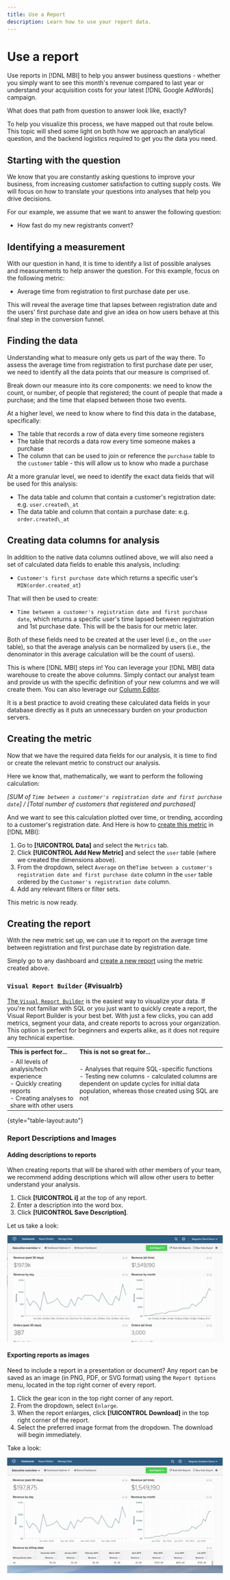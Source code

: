 ```yaml
---
title: Use a Report
description: Learn how to use your report data.
---
```

# Use a report

Use reports in [!DNL MBI] to help you answer business questions - whether you simply want to see this month's revenue compared to last year or understand your acquisition costs for your latest [!DNL Google AdWords] campaign.

What does that path from question to answer look like, exactly?

To help you visualize this process, we have mapped out that route below. This topic will shed some light on both how we approach an analytical question, and the backend logistics required to get you the data you need.

## Starting with the question

We know that you are constantly asking questions to improve your business, from increasing customer satisfaction to cutting supply costs. We will focus on how to translate your questions into analyses that help you drive decisions.

For our example, we assume that we want to answer the following question:

* How fast do my new registrants convert?

## Identifying a measurement

With our question in hand, it is time to identify a list of possible analyses and measurements to help answer the question. For this example, focus on the following metric:

* Average time from registration to first purchase date per use.

This will reveal the average time that lapses between registration date and the users' first purchase date and give an idea on how users behave at this final step in the conversion funnel.

## Finding the data

Understanding what to measure only gets us part of the way there. To assess the average time from registration to first purchase date per user, we need to identify all the data points that our measure is comprised of.

Break down our measure into its core components: we need to know the count, or number, of people that registered; the count of people that made a purchase; and the time that elapsed between those two events.

At a higher level, we need to know where to find this data in the database, specifically:

* The table that records a row of data every time someone registers
* The table that records a data row every time someone makes a purchase
* The column that can be used to join or reference the `purchase` table to the `customer` table - this will allow us to know who made a purchase

At a more granular level, we need to identify the exact data fields that will be used for this analysis:

* The data table and column that contain a customer's registration date: e.g. `user.created\_at`
* The data table and column that contain a purchase date: e.g. `order.created\_at`

## Creating data columns for analysis

In addition to the native data columns outlined above, we will also need a set of calculated data fields to enable this analysis, including:

* `Customer's first purchase date` which returns a specific user's `MIN(order.created_at`)

That will then be used to create:

* `Time between a customer's registration date and first purchase date`, which returns a specific user's time lapsed between registration and 1st purchase date. This will be the basis for our metric later.

Both of these fields need to be created at the user level (i.e., on the `user` table), so that the average analysis can be normalized by users (i.e., the denominator in this average calculation will be the count of users).

This is where [!DNL MBI] steps in! You can leverage your [!DNL MBI] data warehouse to create the above columns. Simply contact our analyst team and provide us with the specific definition of your new columns and we will create them. You can also leverage our [Column Editor](../../data-analyst/data-warehouse-mgr/creating-calculated-columns.md).

It is a best practice to avoid creating these calculated data fields in your database directly as it puts an unnecessary burden on your production servers.

## Creating the metric

Now that we have the required data fields for our analysis, it is time to find or create the relevant metric to construct our analysis.

Here we know that, mathematically, we want to perform the following calculation:


_[SUM of `Time between a customer's registration date and first purchase date`] / [Total number of customers that registered and purchased]_

And we want to see this calculation plotted over time, or trending, according to a customer's registration date. And Here is how to [create this metric](../../data-user/reports/ess-manage-data-metrics.md) in [!DNL MBI]:

1. Go to **[!UICONTROL Data]** and select the `Metrics` tab.
1. Click **[!UICONTROL Add New Metric]** and select the `user` table (where we created the dimensions above).
1. From the dropdown, select `Average` on the`Time between a customer's registration date and first purchase date` column in the `user` table ordered by the `Customer's registration date`  column.
1. Add any relevant filters or filter sets.

This metric is now ready.

## Creating the report

With the new metric set up, we can use it to report on the average time between registration and first purchase date by registration date.

Simply go to any dashboard and [create a new report](../../data-user/reports/ess-manage-data-metrics.md) using the metric created above.

### `Visual Report Builder` {#visualrb}

[The `Visual Report Builder`](../../data-user/reports/ess-rpt-build-visual.md) is the easiest way to visualize your data. If you're not familiar with SQL or you just want to quickly create a report, the Visual Report Builder is your best bet. With just a few clicks, you can add metrics, segment your data, and create reports to across your organization. This option is perfect for beginners and experts alike, as it does not require any technical expertise.

|||
|--- |--- |
|**This is perfect for...**|**This is not so great for...**|
| - All levels of analysis/tech experience<br>- Quickly creating reports<br>- Creating analyses to share with other users | - Analyses that require SQL-specific functions<br>- Testing new columns - calculated columns are dependent on update cycles for initial data population, whereas those created using SQL are not|

{style="table-layout:auto"}

### Report Descriptions and Images

#### Adding descriptions to reports

When creating reports that will be shared with other members of your team, we recommend adding descriptions which will allow other users to better understand your analysis.

1. Click **[!UICONTROL i]** at the top of any report.
1. Enter a description into the word box.
1. Click **[!UICONTROL Save Description]**.

Let us take a look:

![Chart Description](../../assets/Chart_Description.gif)

#### Exporting reports as images

Need to include a report in a presentation or document? Any report can be saved as an image (in PNG, PDF, or SVG format) using the `Report Options` menu, located in the top right corner of every report.

1. Click the gear icon in the top right corner of any report.
1. From the dropdown, select `Enlarge`.
1. When the report enlarges, click **[!UICONTROL Download]** in the top right corner of the report.
1. Select the preferred image format from the dropdown. The download will begin immediately.

Take a look:

![](../../assets/exp-rep-as-image.gif)
